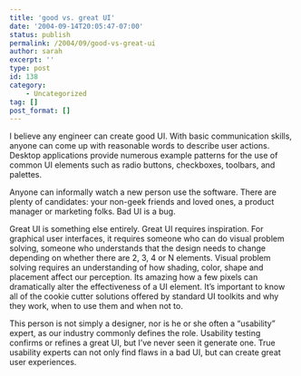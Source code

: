 ```yaml
---
title: 'good vs. great UI'
date: '2004-09-14T20:05:47-07:00'
status: publish
permalink: /2004/09/good-vs-great-ui
author: sarah
excerpt: ''
type: post
id: 138
category:
    - Uncategorized
tag: []
post_format: []
---
```

I believe any engineer can create good UI. With basic communication skills, anyone can come up with reasonable words to describe user actions. Desktop applications provide numerous example patterns for the use of common UI elements such as radio buttons, checkboxes, toolbars, and palettes.

Anyone can informally watch a new person use the software. There are plenty of candidates: your non-geek friends and loved ones, a product manager or marketing folks. Bad UI is a bug.

Great UI is something else entirely. Great UI requires inspiration. For graphical user interfaces, it requires someone who can do visual problem solving, someone who understands that the design needs to change depending on whether there are 2, 3, 4 or N elements. Visual problem solving requires an understanding of how shading, color, shape and placement affect our perception. Its amazing how a few pixels can dramatically alter the effectiveness of a UI element. It’s important to know all of the cookie cutter solutions offered by standard UI toolkits and why they work, when to use them and when not to.

This person is not simply a designer, nor is he or she often a “usability” expert, as our industry commonly defines the role. Usability testing confirms or refines a great UI, but I’ve never seen it generate one. True usability experts can not only find flaws in a bad UI, but can create great user experiences.